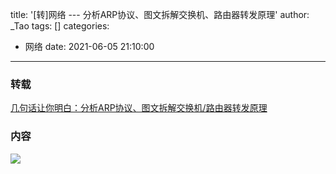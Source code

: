 title: '[转]网络 --- 分析ARP协议、图文拆解交换机、路由器转发原理'
author: _Tao
tags: []
categories:
  - 网络
date: 2021-06-05 21:10:00
---
### 转载
[几句话让你明白：分析ARP协议、图文拆解交换机/路由器转发原理](https://blog.51cto.com/ganbing/1210952)

### 内容
![](https://qxinhai.oss-cn-shenzhen.aliyuncs.com/feenlyn/20210602111212.png)
